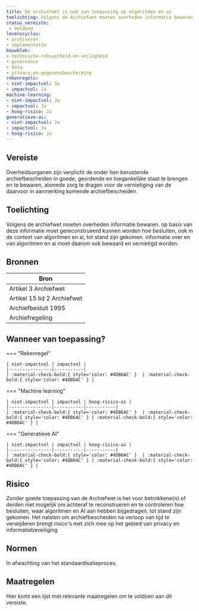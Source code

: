 ```yaml
---
title: De archiefwet is ook van toepassing op algoritmen en ai
toelichting: Volgens de Archiefwet moeten overheden informatie bewaren. Op basis van deze informatie moet  gereconstrueerd kunnen worden hoe besluiten, ook in de context van algoritmen en AI, tot stand zijn gekomen. Informatie over en van algoritmen en AI moet daarom ook bewaard en vernietigd worden.
status_vereiste: 
 - Geldend
levenscyclus: 
- archiveren
- implementatie
bouwblok: 
- technische-robuustheid-en-veiligheid
- governance
- data
- privacy-en-gegevensbescherming
rekenregels: 
- niet-impactvol: Ja
- impactvol: Ja
machine-learning: 
- niet-impactvol: Ja
- impactvol: Ja
- hoog-risico: Ja
generatieve-ai: 
- niet-impactvol: Ja
- impactvol: Ja
- hoog-risico: Ja
---
```


<!-- tags -->
## Vereiste

Overheidsorganen zijn verplicht de onder hen berustende archiefbescheiden in goede, geordende en toegankelijke staat te brengen en te bewaren, alsmede zorg te dragen voor de vernietiging van de daarvoor in aanmerking komende archiefbescheiden.

## Toelichting 

Volgens de archiefwet moeten overheden informatie bewaren.
op basis van deze informatie moet  gereconstrueerd kunnen worden hoe besluiten, ook in de context van algoritmen en ai, tot stand zijn gekomen.
informatie over en van algoritmen en ai moet daarom ook bewaard en vernietigd worden.

## Bronnen 

| Bron                        |
|-----------------------------|
|Artikel 3 Archiefwet|
|Artikel 15 lid 2 Archiefwet|
|Archiefbesluit 1995|
|Archiefregeling|

## Wanneer van toepassing? 

=== "Rekenregel"

	| niet-impactvol | impactvol | 
	|----------------|-----------| 
	| :material-check-bold:{ style='color: #4DB6AC' }  | :material-check-bold:{ style='color: #4DB6AC' } |

=== "Machine learning"

	| niet-impactvol | impactvol | hoog-risico-ai | 
	|----------------|-----------|-----------| 
	| :material-check-bold:{ style='color: #4DB6AC' }  | :material-check-bold:{ style='color: #4DB6AC' } | :material-check-bold:{ style='color: #4DB6AC' } |

=== "Generatieve AI"

	| niet-impactvol | impactvol | hoog-risico-ai | 
	|----------------|-----------|-----------| 
	| :material-check-bold:{ style='color: #4DB6AC' }  | :material-check-bold:{ style='color: #4DB6AC' } | :material-check-bold:{ style='color: #4DB6AC' } |

## Risico 

Zonder goede toepassing van de Archiefwet is het voor betrokkene(n) of derden niet mogelijk om achteraf te reconstrueren en te controleren hoe besluiten, waar algoritmen en AI aan hebben bijgedragen, tot stand zijn gekomen.
Het nalaten om archiefbescheiden na verloop van tijd te verwijderen brengt risico's met zich mee op het gebied van privacy en informatiebeveiliging 
 

## Normen 

In afwachting van het standaardisatieproces. 

## Maatregelen 

Hier komt een lijst met relevante maatregelen om te voldoen aan dit vereiste. 
